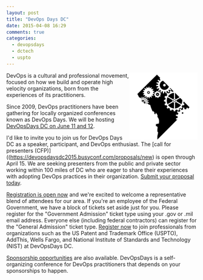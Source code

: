 ```yaml
---
layout: post
title: "DevOps Days DC"
date: 2015-04-08 16:29
comments: true
categories: 
  - devopsdays
  - dctech
  - uspto
---
```


<a href="http://www.devopsdays.org/events/2015-washington-dc/" target="_doddc"><img src="/images/doddc.png" align="right" border="none"/></a>
DevOps is a cultural and professional movement, focused on how we build and operate high velocity organizations, born from the experiences of its practitioners.  

Since 2009, DevOps practitioners have been gathering for locally organized conferences known as DevOps Days.  We will be hosting [DevOpsDays DC on June 11 and 12](http://www.devopsdays.org/events/2015-washington-dc/). 

I'd like to invite you to join us for DevOps Days DC as a speaker, participant, and DevOps enthusiast.  The [call for presenters (CFP)]((https://devopsdaysdc2015.busyconf.com/proposals/new) is open through April 15. We are seeking presenters from the public and private sector working within 100 miles of DC who are eager to share their experiences with adopting DevOps practices in their organization. [Submit your proposal today](https://devopsdaysdc2015.busyconf.com/proposals/new).

[Registration is open now](https://devopsdaysdc2015.busyconf.com/bookings/new) and we're excited to welcome a representative blend of attendees for our area. If you're an employee of the Federal Government, we have a block of tickets set aside just for you. Please register for the "Government Admission" ticket type using your .gov or .mil email address. Everyone else (including federal contractors) can register for the "General Admission" ticket type.  [Register now](https://devopsdaysdc2015.busyconf.com/bookings/new) to join professionals from organizations such as the US Patent and Trademark Office (USPTO), AddThis, Wells Fargo, and National Institute of Standards and Technology (NIST) at DevOpsDays DC.

[Sponsorship opportunities](http://www.devopsdays.org/events/2015-washington-dc/sponsor/) are also available.  DevOpsDays is a self-organizing conference for DevOps practitioners that depends on your sponsorships to happen.




